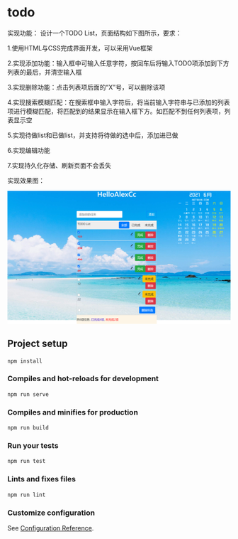 # todo
实现功能：
设计一个TODO List，页面结构如下图所示，要求：

1.使用HTML与CSS完成界面开发，可以采用Vue框架

2.实现添加功能：输入框中可输入任意字符，按回车后将输入TODO项添加到下方列表的最后，并清空输入框

3.实现删除功能：点击列表项后面的“X”号，可以删除该项

4.实现搜索模糊匹配：在搜索框中输入字符后，将当前输入字符串与已添加的列表项进行模糊匹配，将匹配到的结果显示在输入框下方。如匹配不到任何列表项，列表显示空

5.实现待做list和已做list，并支持将待做的选中后，添加进已做

6.实现编辑功能

7.实现持久化存储、刷新页面不会丢失

实现效果图：
  
  ![image](https://github.com/tingge23/Test/blob/main/images/1622811135(1).png)
  
## Project setup
```
npm install
```

### Compiles and hot-reloads for development
```
npm run serve
```

### Compiles and minifies for production
```
npm run build
```

### Run your tests
```
npm run test
```

### Lints and fixes files
```
npm run lint
```

### Customize configuration
See [Configuration Reference](https://cli.vuejs.org/config/).
